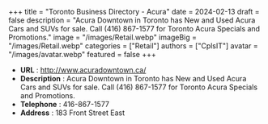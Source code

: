 +++
title = "Toronto Business Directory - Acura"
date = 2024-02-13
draft = false
description = "Acura Downtown in Toronto has New and Used Acura Cars and SUVs for sale. Call (416) 867-1577 for Toronto Acura Specials and Promotions."
image = "/images/Retail.webp"
imageBig = "/images/Retail.webp"
categories = ["Retail"]
authors = ["CplsIT"]
avatar = "/images/avatar.webp"
featured = false
+++


* **URL** :  http://www.acuradowntown.ca/
* **Description** : Acura Downtown in Toronto has New and Used Acura Cars and SUVs for sale. Call (416) 867-1577 for Toronto Acura Specials and Promotions.
* **Telephone** : 416-867-1577
* **Address** : 183 Front Street East